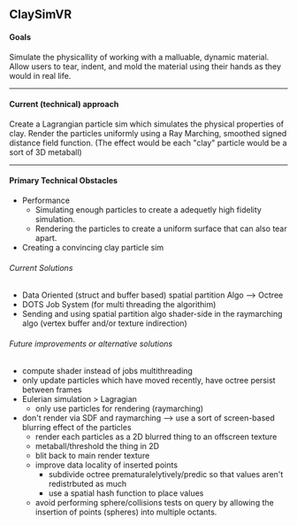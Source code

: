 ## ClaySimVR

#### Goals
Simulate the physicallity of working with a malluable, dynamic material.
Allow users to tear, indent, and mold the material using their hands as they would in real life.


---


#### Current (technical) approach
Create a Lagrangian particle sim which simulates the physical properties of clay.
Render the particles uniformly using a Ray Marching, smoothed signed distance field function. 
(The effect would be each "clay" particle would be a sort of 3D metaball)


---


#### Primary Technical Obstacles
- Performance
  - Simulating enough particles to create a adequetly high fidelity simulation.
  -  Rendering the particles to create a uniform surface that can also tear apart.
- Creating a convincing clay particle sim


###### Current Solutions
- Data Oriented (struct and buffer based) spatial partition Algo --> Octree
- DOTS Job System (for multi threading the algorithim)
- Sending and using spatial partition algo shader-side in the raymarching algo (vertex buffer and/or texture indirection)


###### Future improvements or alternative solutions
- compute shader instead of jobs multithreading
- only update particles which have moved recently, have octree persist between frames
- Eulerian simulation > Lagragian
    - only use particles for rendering (raymarching)
- don't render via SDF and raymarching --> use a sort of screen-based blurring effect of the particles
  - render each particles as a 2D blurred thing to an offscreen texture
  - metaball/threshold the thing in 2D
  - blit back to main render texture
  - improve data locality of inserted points
      - subdivide octree prematuralelytively/predic so that values aren't redistrbuted as much
      - use a spatial hash function to place values
  - avoid performing sphere/collisions tests on query by allowing the insertion of points (spheres) into multiple octants.




